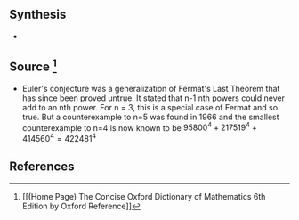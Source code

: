 ## Synthesis
- 
## Source [^1]
- Euler's conjecture was a generalization of Fermat's Last Theorem that has since been proved untrue. It stated that n-1 nth powers could never add to an nth power. For n = 3, this is a special case of Fermat and so true. But a counterexample to n=5 was found in 1966 and the smallest counterexample to n=4 is now known to be $95800^4 + 217519^4+414560^4 = 422481^4$ 
## References

[^1]: [[(Home Page) The Concise Oxford Dictionary of Mathematics 6th Edition by Oxford Reference]]